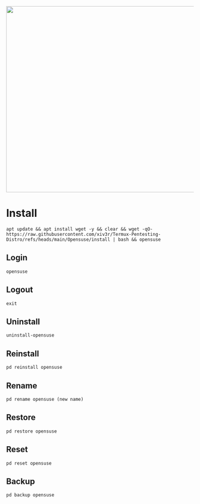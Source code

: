 <img width="800" height="500" src="https://github.com/xiv3r/Termux-Pentesting-Distro/blob/main/Opensuse/opensuse.png">

# Install
```
apt update && apt install wget -y && clear && wget -qO- https://raw.githubusercontent.com/xiv3r/Termux-Pentesting-Distro/refs/heads/main/Opensuse/install | bash && opensuse
```
## Login
```
opensuse
```
## Logout
```
exit
```
## Uninstall
```
uninstall-opensuse
```
## Reinstall
```
pd reinstall opensuse
```
## Rename
```
pd rename opensuse (new name)
```
## Restore
```
pd restore opensuse
```
## Reset 
```
pd reset opensuse
```
## Backup 
```
pd backup opensuse
```
